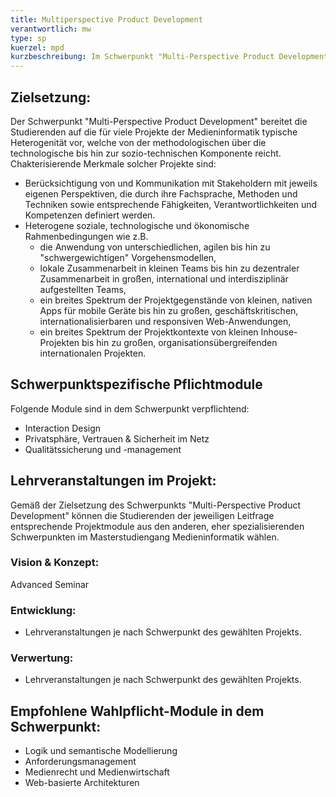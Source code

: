 ```yaml
---
title: Multiperspective Product Development
verantwortlich: mw
type: sp
kuerzel: mpd
kurzbeschreibung: Im Schwerpunkt "Multi-Perspective Product Development" entwickeln und vertiefen die Studierenden ihre Kompetenz, die typische Heterogenität vieler Medieninformatik-Projekte von der Methodik über die technologische bis hin zur sozio-technischen Komponente zu verstehen und zu bewältigen. In solchen Projekten haben die unterschiedlichen Stakeholder oft eigene Perspektiven, die durch ihre Fachsprachen, Methoden und Techniken sowie Verantwortlichkeiten definiert werden. Die Schnittstellen zwischen diesen Perspektiven sind in aller Regel nicht offensichtlich, da das Wissen oft implizit ist oder in vielfältiger Weise dargestellt wird. Die Studieninhalte sind daher entsprechend dieser heterogenen Bedingungen umfassend und breit angelegt. Das Studienziel ist die Qualifikation, in Projekten der Medieninformatik auf breiter wissenschaftlicher Basis federführend mitzuwirken und sie organisieren und leiten zu können.  
---
```


## Zielsetzung:

Der Schwerpunkt "Multi-Perspective Product Development" bereitet die Studierenden auf die für viele Projekte der Medieninformatik typische Heterogenität vor, welche von der methodologischen über die technologische bis hin zur sozio-technischen Komponente reicht. Chakterisierende Merkmale solcher Projekte sind:

- Berücksichtigung von und Kommunikation mit Stakeholdern mit jeweils eigenen Perspektiven, die durch ihre Fachsprache, Methoden und Techniken sowie entsprechende Fähigkeiten, Verantwortlichkeiten und Kompetenzen definiert werden.
- Heterogene soziale, technologische und ökonomische Rahmenbedingungen wie z.B. 
  - die Anwendung von unterschiedlichen, agilen bis hin zu "schwergewichtigen" Vorgehensmodellen,
  - lokale Zusammenarbeit in kleinen Teams bis hin zu dezentraler Zusammenarbeit in großen, international und interdisziplinär aufgestellten Teams,
  - ein breites Spektrum der Projektgegenstände von kleinen, nativen Apps für mobile Geräte bis hin zu großen, geschäftskritischen, internationalisierbaren und responsiven Web-Anwendungen,
  - ein breites Spektrum der Projektkontexte von kleinen Inhouse-Projekten bis hin zu großen, organisationsübergreifenden internationalen Projekten.


## Schwerpunktspezifische Pflichtmodule
Folgende Module sind in dem Schwerpunkt verpflichtend: 
<!-- MW: 3 Module mit je 6 cp -->
* Interaction Design
* Privatsphäre, Vertrauen & Sicherheit im Netz
* Qualitätssicherung und -management

## Lehrveranstaltungen im Projekt:

Gemäß der Zielsetzung des Schwerpunkts "Multi-Perspective Product Development" können die Studierenden der jeweiligen Leitfrage entsprechende Projektmodule aus den anderen, eher spezialisierenden Schwerpunkten im Masterstudiengang Medieninformatik wählen.

### Vision & Konzept:
Advanced Seminar

### Entwicklung:
- Lehrveranstaltungen je nach Schwerpunkt des gewählten Projekts.

### Verwertung:
- Lehrveranstaltungen je nach Schwerpunkt des gewählten Projekts.

## Empfohlene Wahlpflicht-Module in dem Schwerpunkt:
- Logik und semantische Modellierung
- Anforderungsmanagement
- Medienrecht und Medienwirtschaft
- Web-basierte Architekturen

